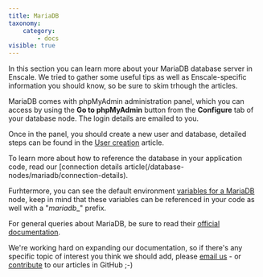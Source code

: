 ```yaml
---
title: MariaDB
taxonomy:
    category:
        - docs
visible: true
---
```


In this section you can learn more about your MariaDB database server in Enscale. We tried to gather some useful tips as well as Enscale-specific information you should know, so be sure to skim trhough the articles.

MariaDB comes with phpMyAdmin administration panel, which you can access by using the **Go to phpMyAdmin** button from the **Configure** tab of your database node. The login details are emailed to you.

Once in the panel, you should create a new user and database, detailed steps can be found in the [User creation](/database-nodes/mariadb/user-creation) article.

To learn more about how to reference the database in your application code, read our [connection details article(/database-nodes/mariadb/connection-details).

Furhtermore, you can see the default environment [variables for a MariaDB](/database-nodes/mariadb/mariadb-variables) node, keep in mind that these variables can be referenced in your code as well with a "_mariadb_\_" prefix.

For general queries about MariaDB, be sure to read their [official documentation](https://mariadb.com/kb/en/). 

We're working hard on expanding our documentation, so if there's any specific topic of interest you think we should add, please [email us](mailto:support@enscale.com) - or [contribute](https://github.com/layershift/enscale-docs/blob/master/CONTRIBUTING.md) to our articles in GitHub ;-)
